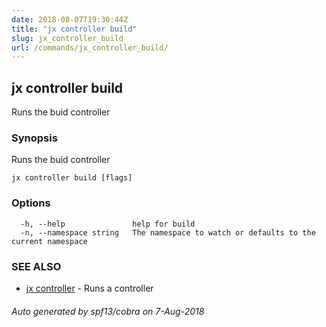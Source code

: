```yaml
---
date: 2018-08-07T19:30:44Z
title: "jx controller build"
slug: jx_controller_build
url: /commands/jx_controller_build/
---
```

## jx controller build

Runs the buid controller

### Synopsis

Runs the buid controller

```
jx controller build [flags]
```

### Options

```
  -h, --help               help for build
  -n, --namespace string   The namespace to watch or defaults to the current namespace
```

### SEE ALSO

* [jx controller](/commands/jx_controller/)	 - Runs a controller

###### Auto generated by spf13/cobra on 7-Aug-2018
